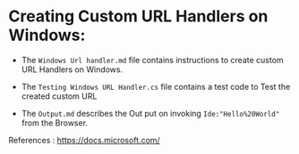 # Creating Custom URL Handlers on Windows:

- The `Windows Url handler.md` file contains instructions to create custom URL Handlers on Windows.


- The `Testing Windows URL Handler.cs` file contains a test code to Test the created custom URL 

- The `Output.md` describes the Out put on invoking `Ide:"Hello%20World"` from  the Browser.

 References : https://docs.microsoft.com/
